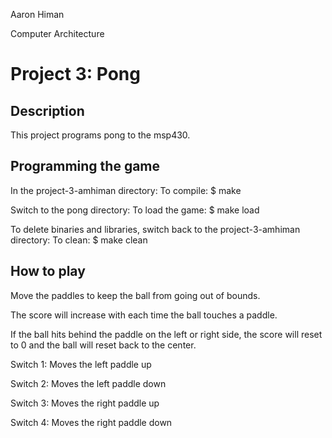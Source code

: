 Aaron Himan

Computer Architecture

# Project 3: Pong
## Description

This project programs pong to the msp430.

## Programming the game

In the project-3-amhiman directory: To compile: $ make

Switch to the pong directory: To load the game: $ make load

To delete binaries and libraries, switch back to the project-3-amhiman directory: To clean: $ make clean

## How to play

Move the paddles to keep the ball from going out of bounds.

The score will increase with each time the ball touches a paddle.

If the ball hits behind the paddle on the left or right side, the score will reset to 0 and the ball will reset back to the center.

Switch 1: Moves the left paddle up

Switch 2: Moves the left paddle down

Switch 3: Moves the right paddle up

Switch 4: Moves the right paddle down
